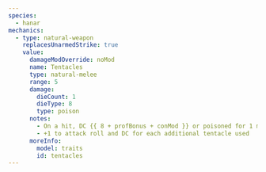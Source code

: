 ```yaml
---
species:
  - hanar
mechanics:
  - type: natural-weapon
    replacesUnarmedStrike: true
    value:
      damageModOverride: noMod
      name: Tentacles
      type: natural-melee
      range: 5
      damage:
        dieCount: 1
        dieType: 8
        type: poison
      notes:
        - On a hit, DC {{ 8 + profBonus + conMod }} or poisoned for 1 minute
        - +1 to attack roll and DC for each additional tentacle used
      moreInfo:
        model: traits
        id: tentacles
---
```

